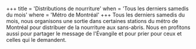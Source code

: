 +++
title = 'Distributions de nourriture'
when = 'Tous les derniers samedis du mois'
where = 'Métro de Montréal'
+++
Tous les derniers samedis du mois, nous organisons une sortie dans certaines stations du métro de Montréal pour distribuer de la nourriture aux sans-abris. Nous en profitons aussi pour partager le message de l'Évangile et pour prier pour ceux et celles qui le demandent.